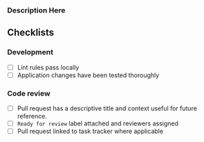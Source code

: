 ### Description Here

## Checklists

### Development

- [ ] Lint rules pass locally
- [ ] Application changes have been tested thoroughly

### Code review 

- [ ] Pull request has a descriptive title and context useful for future reference.
- [ ] `Ready for review` label attached and reviewers assigned
- [ ] Pull request linked to task tracker where applicable